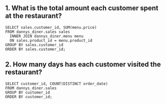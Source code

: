 ## 1. What is the total amount each customer spent at the restaurant?

```
SELECT sales.customer_id, SUM(menu.price)
FROM dannys_diner.sales sales
  INNER JOIN dannys_diner.menu menu
  ON sales.product_id = menu.product_id
GROUP BY sales.customer_id
ORDER BY sales.customer_id;
```

## 2. How many days has each customer visited the restaurant?

```
SELECT customer_id, COUNT(DISTINCT order_date)
FROM dannys_diner.sales
GROUP BY customer_id
ORDER BY customer_id;
```